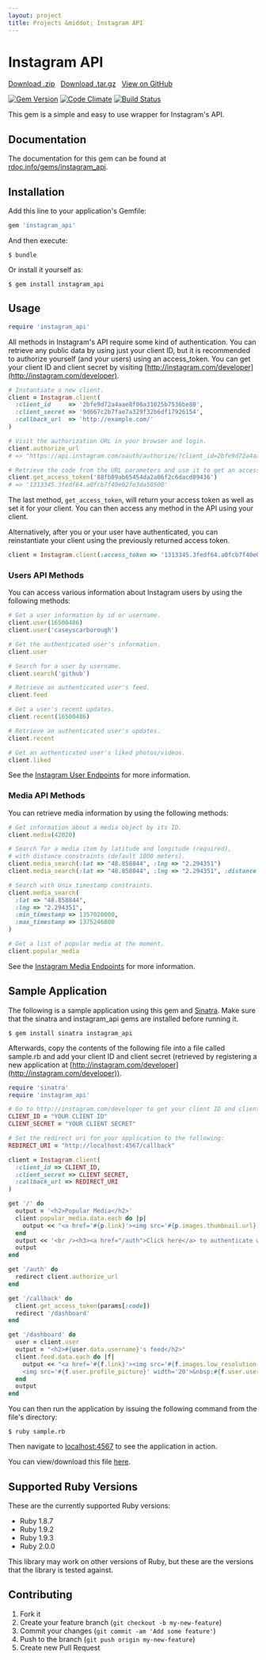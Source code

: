 ```yaml
---
layout: project
title: Projects &middot; Instagram API
---
```


# Instagram API

<i class="icon-cloud-download"></i> <a href="https://github.com/caseyscarborough/instagram/zipball/master">Download .zip</a> &nbsp; 
<i class="icon-cloud-download"></i> <a href="https://github.com/caseyscarborough/instagram/tarball/master">Download .tar.gz</a> &nbsp; 
<i class="icon-github"></i> <a href="https://github.com/caseyscarborough/instagram">View on GitHub</a>

[![Gem Version](https://badge.fury.io/rb/instagram_api.png)](http://badge.fury.io/rb/instagram_api) [![Code Climate](https://codeclimate.com/github/caseyscarborough/instagram.png)](https://codeclimate.com/github/caseyscarborough/instagram) [![Build Status](https://travis-ci.org/caseyscarborough/instagram.png?branch=master)](https://travis-ci.org/caseyscarborough/instagram)

This gem is a simple and easy to use wrapper for Instagram's API.

## Documentation

The documentation for this gem can be found at [rdoc.info/gems/instagram_api](http://rdoc.info/gems/instagram_api).

## Installation

Add this line to your application's Gemfile:

```ruby
gem 'instagram_api'
```

And then execute:

<pre class="no-highlight"><code><span class="dollar">$</span> bundle</code></pre>

Or install it yourself as:

<pre class="no-highlight"><code><span class="dollar">$</span> gem install instagram_api</code></pre>

## Usage

```ruby
require 'instagram_api'
```

All methods in Instagram's API require some kind of authentication. You can retrieve any public data by using just your client ID, but it is recommended to authorize yourself (and your users) using an access_token. You can get your client ID and client secret by visiting [http://instagram.com/developer](http://instagram.com/developer).

```ruby
# Instantiate a new client.
client = Instagram.client(
  :client_id     => '2bfe9d72a4aae8f06a31025b7536be80',
  :client_secret => '9d667c2b7fae7a329f32b6df17926154',
  :callback_url  => 'http://example.com/'
)

# Visit the authorization URL in your browser and login.
client.authorize_url
# => "https://api.instagram.com/oauth/authorize/?client_id=2bfe9d72a4aae8f06a31025b7536be80&redirect_uri=http://example.com/&response_type=code"

# Retrieve the code from the URL parameters and use it to get an access token.
client.get_access_token('88fb89ab65454da2a06f2c6dacd09436')
# => '1313345.3fedf64.a0fcb7f40e02fe3da50500'
```

The last method, `get_access_token`, will return your access token as well as set it for your client. You can then access any method in the API using your client.

Alternatively, after you or your user have authenticated, you can reinstantiate your client using the previously returned access token.

```ruby
client = Instagram.client(:access_token => '1313345.3fedf64.a0fcb7f40e02fe3da50500')
```

### Users API Methods

You can access various information about Instagram users by using the following methods:

```ruby
# Get a user information by id or username.
client.user(16500486)
client.user('caseyscarborough')

# Get the authenticated user's information.
client.user

# Search for a user by username.
client.search('github')

# Retrieve an authenticated user's feed.
client.feed

# Get a user's recent updates.
client.recent(16500486)

# Retrieve an authenticated user's updates.
client.recent

# Get an authenticated user's liked photos/videos.
client.liked
```

See the [Instagram User Endpoints](http://instagram.com/developer/endpoints/users/) for more information.

### Media API Methods

You can retrieve media information by using the following methods:

```ruby
# Get information about a media object by its ID.
client.media(42020)

# Search for a media item by latitude and longitude (required),
# with distance constraints (default 1000 meters).
client.media_search(:lat => "48.858844", :lng => "2.294351")
client.media_search(:lat => "48.858844", :lng => "2.294351", :distance => 2000)

# Search with Unix timestamp constraints.
client.media_search(
  :lat => "48.858844",
  :lng => "2.294351",
  :min_timestamp => 1357020000,
  :max_timestamp => 1375246800
)

# Get a list of popular media at the moment.
client.popular_media
```

See the [Instagram Media Endpoints](http://instagram.com/developer/endpoints/media/) for more information.

## Sample Application

The following is a sample application using this gem and [Sinatra](http://sinatrarb.com). Make sure that the sinatra and instagram_api gems are installed before running it.

<pre class="no-highlight"><code><span class="dollar">$</span> gem install sinatra instagram_api</code></pre>

Afterwards, copy the contents of the following file into a file called sample.rb and add your client ID and client secret (retrieved by registering a new application at [http://instagram.com/developer](http://instagram.com/developer)).

```ruby
require 'sinatra'
require 'instagram_api'

# Go to http://instagram.com/developer to get your client ID and client secret.
CLIENT_ID = "YOUR CLIENT ID"
CLIENT_SECRET = "YOUR CLIENT SECRET"

# Set the redirect uri for your application to the following:
REDIRECT_URI = "http://localhost:4567/callback"

client = Instagram.client(
  :client_id => CLIENT_ID,
  :client_secret => CLIENT_SECRET,
  :callback_url => REDIRECT_URI
)

get '/' do
  output = '<h2>Popular Media</h2>'
  client.popular_media.data.each do |p|
    output << "<a href='#{p.link}'><img src='#{p.images.thumbnail.url}'></a>&nbsp;"
  end
  output << '<br /><h3><a href="/auth">Click here</a> to authenticate with Instagram.</h3>'
  output
end

get '/auth' do
  redirect client.authorize_url
end

get '/callback' do
  client.get_access_token(params[:code])
  redirect '/dashboard'
end

get '/dashboard' do
  user = client.user
  output = "<h2>#{user.data.username}'s feed</h2>"
  client.feed.data.each do |f|
    output << "<a href='#{f.link}'><img src='#{f.images.low_resolution.url}'></a><br />
    <img src='#{f.user.profile_picture}' width='20'>&nbsp;#{f.user.username}<br /><br />"
  end
  output
end
```

You can then run the application by issuing the following command from the file's directory:

<pre class="no-highlight"><code><span class="dollar">$</span> ruby sample.rb</code></pre>

Then navigate to [localhost:4567](http://localhost:4567) to see the application in action.

You can view/download this file [here](https://gist.github.com/caseyscarborough/6331272).

## Supported Ruby Versions

These are the currently supported Ruby versions:

* Ruby 1.8.7
* Ruby 1.9.2
* Ruby 1.9.3
* Ruby 2.0.0

This library may work on other versions of Ruby, but these are the versions that the library is tested against.

## Contributing

1. Fork it
2. Create your feature branch (`git checkout -b my-new-feature`)
3. Commit your changes (`git commit -am 'Add some feature'`)
4. Push to the branch (`git push origin my-new-feature`)
5. Create new Pull Request